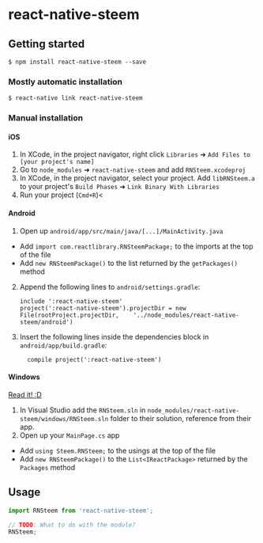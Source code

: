 
# react-native-steem

## Getting started

`$ npm install react-native-steem --save`

### Mostly automatic installation

`$ react-native link react-native-steem`

### Manual installation


#### iOS

1. In XCode, in the project navigator, right click `Libraries` ➜ `Add Files to [your project's name]`
2. Go to `node_modules` ➜ `react-native-steem` and add `RNSteem.xcodeproj`
3. In XCode, in the project navigator, select your project. Add `libRNSteem.a` to your project's `Build Phases` ➜ `Link Binary With Libraries`
4. Run your project (`Cmd+R`)<

#### Android

1. Open up `android/app/src/main/java/[...]/MainActivity.java`
  - Add `import com.reactlibrary.RNSteemPackage;` to the imports at the top of the file
  - Add `new RNSteemPackage()` to the list returned by the `getPackages()` method
2. Append the following lines to `android/settings.gradle`:
  	```
  	include ':react-native-steem'
  	project(':react-native-steem').projectDir = new File(rootProject.projectDir, 	'../node_modules/react-native-steem/android')
  	```
3. Insert the following lines inside the dependencies block in `android/app/build.gradle`:
  	```
      compile project(':react-native-steem')
  	```

#### Windows
[Read it! :D](https://github.com/ReactWindows/react-native)

1. In Visual Studio add the `RNSteem.sln` in `node_modules/react-native-steem/windows/RNSteem.sln` folder to their solution, reference from their app.
2. Open up your `MainPage.cs` app
  - Add `using Steem.RNSteem;` to the usings at the top of the file
  - Add `new RNSteemPackage()` to the `List<IReactPackage>` returned by the `Packages` method


## Usage
```javascript
import RNSteem from 'react-native-steem';

// TODO: What to do with the module?
RNSteem;
```
  